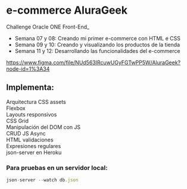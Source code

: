 # e-commerce AluraGeek
Challenge Oracle ONE Front-End_  

- Semana 07 y 08: Creando mi primer e-commerce con HTML e CSS
- Semana 09 y 10: Creando y visualizando los productos de la tienda
- Semana 11 y 12: Desarrollando las funcionalidades del e-commerce

https://www.figma.com/file/NUd563IRcuwUGyFGTwPP5W/AluraGeek?node-id=1%3A34  


## Implementa:  
Arquitectura CSS assets  
Flexbox  
Layouts responsivos  
CSS Grid  
Manipulación del DOM con JS  
CRUD JS Async  
HTML validaciones  
Expresiones regulares  
json-server en Heroku  


### Para pruebas en un servidor local:
```js
json-server --watch db.json
```  
